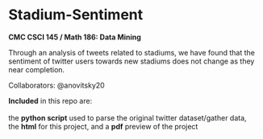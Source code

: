 # Stadium-Sentiment

<b>

CMC CSCI 145 / Math 186: Data Mining</b><br/>


Through an analysis of tweets related to stadiums, we have found that the sentiment of twitter users towards new stadiums does not change as they near completion. 

Collaborators: @anovitsky20
<br/>

<b>Included</b> in this repo are:<br/><br/>
the <b>python script</b> used to parse the original twitter dataset/gather data, <br/>the
<b>html</b> for this project, and a <b>pdf</b> preview of the project

